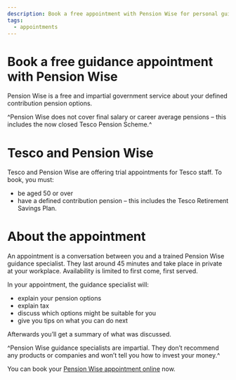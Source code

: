 ```yaml
---
description: Book a free appointment with Pension Wise for personal guidance on your pension pot options.
tags:
  - appointments
---
```


# Book a free guidance appointment with Pension Wise

Pension Wise is a free and impartial government service about your defined contribution pension options. 

^Pension Wise does not cover final salary or career average pensions – this includes the now closed Tesco Pension Scheme.^

# Tesco and Pension Wise

Tesco and Pension Wise are offering trial appointments for Tesco staff. To book, you must:

-  be aged 50 or over
-  have a defined contribution pension – this includes the Tesco Retirement Savings Plan.

# About the appointment

An appointment is a conversation between you and a trained Pension Wise guidance specialist. They last around 45 minutes and take place in private at your workplace. Availability is limited to first come, first served. 

In your appointment, the guidance specialist will:

- explain your pension options
- explain tax
- discuss which options might be suitable for you
- give you tips on what you can do next

Afterwards you’ll get a summary of what was discussed.

^Pension Wise guidance specialists are impartial. They don’t recommend any products or companies and won’t tell you how to invest your money.^

You can book your [Pension Wise appointment online](https://tpw.acuityscheduling.com/schedule.php#) now.
